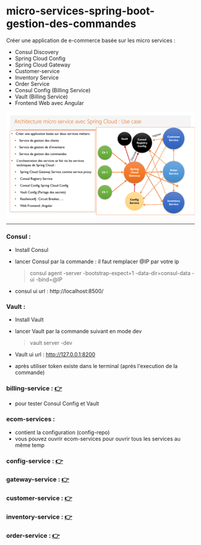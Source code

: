 # micro-services-spring-boot-gestion-des-commandes

Créer une application de e-commerce basée sur les micro services :

- Consul Discovery
- Spring Cloud Config
- Spring Cloud Gateway
- Customer-service
- Inventory Service
- Order Service
- Consul Config (Billing Service)
- Vault (Billing Service)
- Frontend Web avec Angular

<img src="images/img.png">

---

### Consul :

   - Install Consul
   - lancer Consul par la commande : il faut remplacer @IP par votre ip

      >   consul agent -server -bootstrap-expect=1 -data-dir=consul-data -ui -bind=@IP

   - consul ui url : http://localhost:8500/


### Vault :

   - Install Vault
   - lancer Vault par la commande suivant en mode dev

      >   vault server -dev

   - Vault ui url : http://127.0.0.1:8200
   - après utiliser token existe dans le terminal (aprés l'execution de la commande)



### billing-service : [:point_right:](./billing-service)

 - pour tester Consul Config et Vault 

### ecom-services :

 - contient la configuration (config-repo)
 - vous pouvez ouvrir ecom-services pour ouvrir tous les services au même temp


### config-service : [:point_right:](./config-service)

### gateway-service : [:point_right:](./gateway-service)

### customer-service : [:point_right:](./customer-service)

### inventory-service : [:point_right:](./inventory-service)

### order-service : [:point_right:](./order-service)


